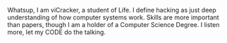Whatsup, I am viCracker, a student of Life.
I define hacking as just deep understanding of how computer systems work.
Skills are more important than papers, though I am a holder of a Computer Science Degree.
I listen more, let my CODE do the talking.

<!---
viCracker/viCracker is a ✨ special ✨ repository because its `README.md` (this file) appears on your GitHub profile.
You can click the Preview link to take a look at your changes.
--->

